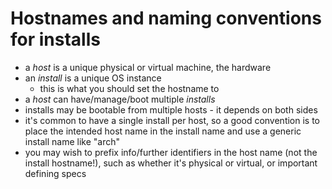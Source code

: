 # Hostnames and naming conventions for installs
  * a *host* is a unique physical or virtual machine, the hardware
  * an *install* is a unique OS instance
    * this is what you should set the hostname to
  * a *host* can have/manage/boot multiple *installs*
  * installs may be bootable from multiple hosts - it depends on both sides
  * it's common to have a single install per host, so a good convention is to
    place the intended host name in the install name and use a generic install
    name like "arch"
  * you may wish to prefix info/further identifiers in the host name (not the
    install hostname!), such as whether it's physical or virtual, or important
    defining specs
